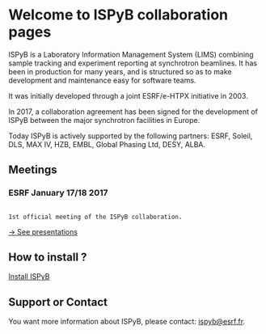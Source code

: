 # Welcome to ISPyB collaboration pages

ISPyB is a Laboratory Information Management System (LIMS) combining sample tracking and experiment reporting at synchrotron beamlines. It has been in production for many years, and is structured so as to make development and maintenance easy for software teams. 

It was initially developed through a joint ESRF/e-HTPX  initiative in 2003.

In 2017, a collaboration agreement has been signed for the development of ISPyB between the major synchrotron facilities in Europe.

Today ISPyB is actively supported by the following partners: ESRF, Soleil, DLS, MAX IV, HZB, EMBL, Global Phasing Ltd, DESY, ALBA.

## Meetings

### ESRF January 17/18 2017


```

1st official meeting of the ISPyB collaboration.

```

[-> See presentations](http://forge.epn-campus.eu/documents/872)


## How to install ?

[Install ISPyB](testweb/README.md)

## Support or Contact

You want more information about ISPyB, please contact: <ispyb@esrf.fr>.

